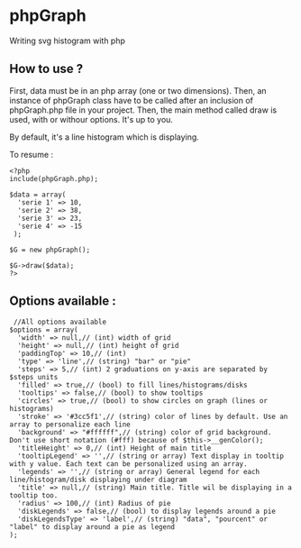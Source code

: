 phpGraph
========

Writing svg histogram with php

How to use ?
------------

First, data must be in an php array (one or two dimensions). 
Then, an instance of phpGraph class have to be called after an inclusion of phpGraph.php file in your project.
Then, the main method called draw is used, with or withour options. It's up to you.

By default, it's a line histogram which is displaying.

To resume :

    <?php 
    include(phpGraph.php);
  
    $data = array(
      'serie 1' => 10,
      'serie 2' => 38,
      'serie 3' => 23,
      'serie 4' => -15
     );
  
    $G = new phpGraph();
    
    $G->draw($data);
    ?>
  
Options available :
-------------------
  
     //All options available
    $options = array(
      'width' => null,// (int) width of grid
      'height' => null,// (int) height of grid
      'paddingTop' => 10,// (int)
      'type' => 'line',// (string) "bar" or "pie"
      'steps' => 5,// (int) 2 graduations on y-axis are separated by $steps units
      'filled' => true,// (bool) to fill lines/histograms/disks
      'tooltips' => false,// (bool) to show tooltips
      'circles' => true,// (bool) to show circles on graph (lines or histograms)
      'stroke' => '#3cc5f1',// (string) color of lines by default. Use an array to personalize each line
      'background' => "#ffffff",// (string) color of grid background. Don't use short notation (#fff) because of $this->__genColor();
      'titleHeight' => 0,// (int) Height of main title
      'tooltipLegend' => '',// (string or array) Text display in tooltip with y value. Each text can be personalized using an array.
      'legends' => '',// (string or array) General legend for each line/histogram/disk displaying under diagram
      'title' => null,// (string) Main title. Title wil be displaying in a tooltip too.
      'radius' => 100,// (int) Radius of pie
      'diskLegends' => false,// (bool) to display legends around a pie
      'diskLegendsType' => 'label',// (string) "data", "pourcent" or "label" to display around a pie as legend
    );
